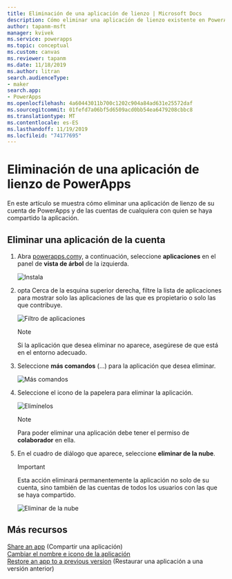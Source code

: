 ```yaml
---
title: Eliminación de una aplicación de lienzo | Microsoft Docs
description: Cómo eliminar una aplicación de lienzo existente en PowerApps
author: tapanm-msft
manager: kvivek
ms.service: powerapps
ms.topic: conceptual
ms.custom: canvas
ms.reviewer: tapanm
ms.date: 11/18/2019
ms.author: litran
search.audienceType:
- maker
search.app:
- PowerApps
ms.openlocfilehash: 4a60443011b700c1202c904a84ad631e25572daf
ms.sourcegitcommit: 01fefd7a06bf5d6509acd0bb54ea6479208cbbc8
ms.translationtype: MT
ms.contentlocale: es-ES
ms.lasthandoff: 11/19/2019
ms.locfileid: "74177695"
---
```

# <a name="delete-a-canvas-app-from-powerapps"></a>Eliminación de una aplicación de lienzo de PowerApps
En este artículo se muestra cómo eliminar una aplicación de lienzo de su cuenta de PowerApps y de las cuentas de cualquiera con quien se haya compartido la aplicación.

## <a name="delete-an-app-from-your-account"></a>Eliminar una aplicación de la cuenta
1. Abra [powerapps.com](https://make.powerapps.com?utm_source=padocs&utm_medium=linkinadoc&utm_campaign=referralsfromdoc)y, a continuación, seleccione **aplicaciones** en el panel de **vista de árbol** de la izquierda.
   
    ![Instala](./media/delete-app/file-apps.png)
2. opta Cerca de la esquina superior derecha, filtre la lista de aplicaciones para mostrar solo las aplicaciones de las que es propietario o solo las que contribuye.
   
    ![Filtro de aplicaciones](./media/delete-app/filter-list.png)
   
    > [!NOTE]
   > Si la aplicación que desea eliminar no aparece, asegúrese de que está en el entorno adecuado.
3. Seleccione **más comandos** (...) para la aplicación que desea eliminar.
   
    ![Más comandos](./media/delete-app/app-options.png)
4. Seleccione el icono de la papelera para eliminar la aplicación.
   
    ![Elimínelos](./media/delete-app/delete-icon.png)
   
    > [!NOTE]
   > Para poder eliminar una aplicación debe tener el permiso de **colaborador** en ella.
5. En el cuadro de diálogo que aparece, seleccione **eliminar de la nube**.  
   
    > [!IMPORTANT]
   > Esta acción eliminará permanentemente la aplicación no solo de su cuenta, sino también de las cuentas de todos los usuarios con las que se haya compartido.
   
    ![Eliminar de la nube](./media/delete-app/delete-button.png)

## <a name="more-resources"></a>Más recursos
[Share an app](share-app.md) (Compartir una aplicación)  
[Cambiar el nombre e icono de la aplicación](set-name-tile.md)  
[Restore an app to a previous version](restore-an-app.md) (Restaurar una aplicación a una versión anterior)  

